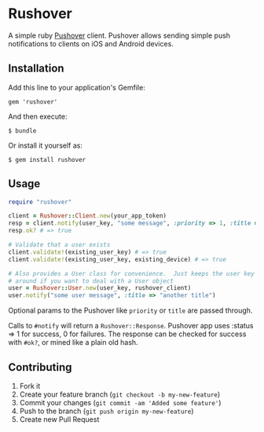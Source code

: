 # Rushover

A simple ruby [Pushover](https://pushover.net/) client.  Pushover allows
sending simple push notifications to clients on iOS and Android devices.

## Installation

Add this line to your application's Gemfile:

    gem 'rushover'

And then execute:

    $ bundle

Or install it yourself as:

    $ gem install rushover

## Usage

```ruby
require "rushover"

client = Rushover::Client.new(your_app_token)
resp = client.notify(user_key, "some message", :priority => 1, :title => "a title!")
resp.ok? # => true

# Validate that a user exists
client.validate!(existing_user_key) # => true
client.validate!(existing_user_key, existing_device) # => true

# Also provides a User class for convenience.  Just keeps the user key
# around if you want to deal with a User object
user = Rushover::User.new(user_key, rushover_client)
user.notify("some user message", :title => "another title")
```

Optional params to the Pushover like `priority` or `title` are passed through.

Calls to `#notify` will return a `Rushover::Response`.  Pushover app uses
:status => 1 for success, 0 for failures. The response can be checked for
success with `#ok?`, or mined like a plain old hash.

## Contributing

1. Fork it
2. Create your feature branch (`git checkout -b my-new-feature`)
3. Commit your changes (`git commit -am 'Added some feature'`)
4. Push to the branch (`git push origin my-new-feature`)
5. Create new Pull Request
